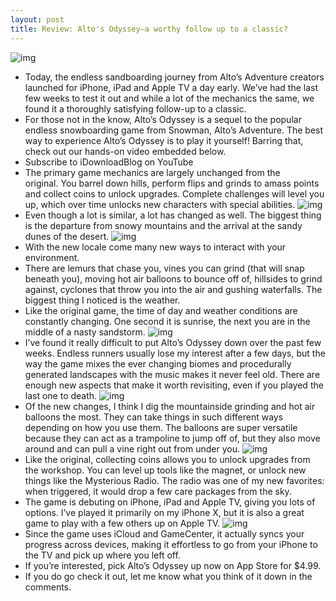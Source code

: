 ```yaml
---
layout: post
title: Review: Alto's Odyssey—a worthy follow up to a classic?
---
```

![img](http://media.idownloadblog.com/wp-content/uploads/2018/02/Altos-Odyssey-Home-Screen.jpg)
* Today, the endless sandboarding journey from Alto’s Adventure creators launched for iPhone, iPad and Apple TV a day early. We’ve had the last few weeks to test it out and while a lot of the mechanics the same, we found it a thoroughly satisfying follow-up to a classic.
* For those not in the know, Alto’s Odyssey is a sequel to the popular endless snowboarding game from Snowman, Alto’s Adventure. The best way to experience Alto’s Odyssey is to play it yourself! Barring that, check out our hands-on video embedded below.
* Subscribe to iDownloadBlog on YouTube
* The primary game mechanics are largely unchanged from the original. You barrel down hills, perform flips and grinds to amass points and collect coins to unlock upgrades. Complete challenges will level you up, which over time unlocks new characters with special abilities.
![img](http://media.idownloadblog.com/wp-content/uploads/2018/02/Altos-Odyssey-.jpg)
* Even though a lot is similar, a lot has changed as well. The biggest thing is the departure from snowy mountains and the arrival at the sandy dunes of the desert.
![img](http://media.idownloadblog.com/wp-content/uploads/2018/02/Altos-Odyssey-005-3.jpg)
* With the new locale come many new ways to interact with your environment.
* There are lemurs that chase you, vines you can grind (that will snap beneath you), moving hot air balloons to bounce off of, hillsides to grind against, cyclones that throw you into the air and gushing waterfalls. The biggest thing I noticed is the weather.
* Like the original game, the time of day and weather conditions are constantly changing. One second it is sunrise, the next you are in the middle of a nasty sandstorm.
![img](http://media.idownloadblog.com/wp-content/uploads/2018/02/Altos-Odyssey-on-the-floor.jpg)
* I’ve found it really difficult to put Alto’s Odyssey down over the past few weeks. Endless runners usually lose my interest after a few days, but the way the game mixes the ever changing biomes and procedurally generated landscapes with the music makes it never feel old. There are enough new aspects that make it worth revisiting, even if you played the last one to death.
![img](http://media.idownloadblog.com/wp-content/uploads/2018/02/Altos-Odyssey-iPad-003.jpg)
* Of the new changes, I think I dig the mountainside grinding and hot air balloons the most. They can take things in such different ways depending on how you use them. The balloons are super versatile because they can act as a trampoline to jump off of, but they also move around and can pull a vine right out from under you.
![img](http://media.idownloadblog.com/wp-content/uploads/2018/02/Altos-Odyssey-iPad-001.jpg)
* Like the original, collecting coins allows you to unlock upgrades from the workshop. You can level up tools like the magnet, or unlock new things like the Mysterious Radio. The radio was one of my new favorites: when triggered, it would drop a few care packages from the sky.
* The game is debuting on iPhone, iPad and Apple TV, giving you lots of options. I’ve played it primarily on my iPhone X, but it is also a great game to play with a few others up on Apple TV.
![img](http://media.idownloadblog.com/wp-content/uploads/2018/02/Altos-Odyssey-001.jpg)
* Since the game uses iCloud and GameCenter, it actually syncs your progress across devices, making it effortless to go from your iPhone to the TV and pick up where you left off.
* If you’re interested, pick Alto’s Odyssey up now on App Store for $4.99.
* If you do go check it out, let me know what you think of it down in the comments.

